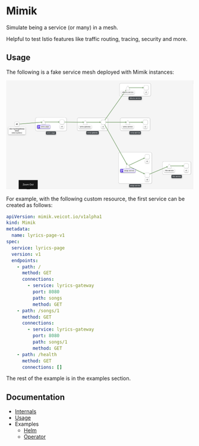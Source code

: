 # Mimik

Simulate being a service (or many) in a mesh. 

Helpful to test Istio features like traffic routing, tracing, security and more. 

## Usage

The following is a fake service mesh deployed with Mimik instances:

![right-lyrics](./docs/examples/mesh.png)

For example, with the following custom resource, the first service can be created as follows:

```yaml
apiVersion: mimik.veicot.io/v1alpha1
kind: Mimik
metadata:
  name: lyrics-page-v1
spec:
  service: lyrics-page
  version: v1
  endpoints:
    - path: /
      method: GET
      connections:
        - service: lyrics-gateway
          port: 8080
          path: songs
          method: GET
    - path: /songs/1
      method: GET
      connections:
        - service: lyrics-gateway
          port: 8080
          path: songs/1
          method: GET
    - path: /health
      method: GET
      connections: []
```

The rest of the example is in the examples section.

## Documentation

* [Internals](./docs/internals.md)
* [Usage](./docs/usage.md)
* Examples
    * [Helm](./docs/examples/helm/helm.md)
    * [Operator](./docs/examples/operator/operator.md)
